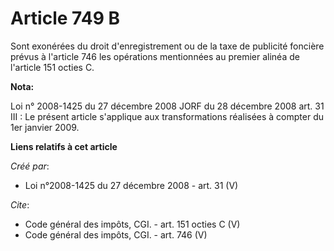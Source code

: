 # Article 749 B

Sont exonérées du droit d'enregistrement ou de la taxe de publicité foncière prévus à l'article 746 les opérations
mentionnées au premier alinéa de l'article 151 octies C.

**Nota:**

Loi n° 2008-1425 du 27 décembre 2008 JORF du 28 décembre 2008 art. 31 III : Le présent article s'applique aux transformations
réalisées à compter du 1er janvier 2009.

**Liens relatifs à cet article**

_Créé par_:

  - Loi n°2008-1425 du 27 décembre 2008 - art. 31 (V)

_Cite_:

  - Code général des impôts, CGI. - art. 151 octies C (V)
  - Code général des impôts, CGI. - art. 746 (V)
